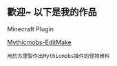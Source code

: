 ## 歡迎~ 以下是我的作品


Minecraft Plugin

[Mythicmobs-EditMake](https://github.com/XiatinTW/Mythicmobs-EditMake)

```
用於方便製作出Mythicmobs插件的怪物資料
```
